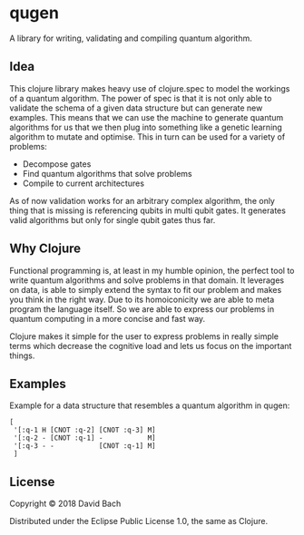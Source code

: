 # qugen

A library for writing, validating and compiling quantum algorithm.

## Idea
This clojure library makes heavy use of clojure.spec to model the workings of a quantum algorithm. The power of spec is that it is not only able to validate the schema of a given data structure but can generate new examples.
This means that we can use the machine to generate quantum algorithms for us that we then plug into something like a genetic learning algorithm to mutate and optimise.
This in turn can be used for a variety of problems:

- Decompose gates
- Find quantum algorithms that solve problems
- Compile to current architectures

As of now validation works for an arbitrary complex algorithm, the only thing that is missing is referencing qubits in multi qubit gates. It generates valid algorithms but only for single qubit gates thus far. 

## Why Clojure
Functional programming is, at least in my humble opinion, the perfect tool to write quantum algorithms and solve problems in that domain. It leverages on data, is able to simply extend the syntax to fit our problem and makes you think in the right way.
Due to its homoiconicity we are able to meta program the language itself. So we are able to express our problems in quantum computing in a more concise and fast way. 

Clojure makes it simple for the user to express problems in really simple terms which decrease the cognitive load and lets us focus on the important things.

## Examples

Example for a data structure that resembles a quantum algorithm in qugen:

```
[
 '[:q-1 H [CNOT :q-2] [CNOT :q-3] M]
 '[:q-2 - [CNOT :q-1] -           M]
 '[:q-3 - -           [CNOT :q-1] M]
 ]
```


## License

Copyright © 2018 David Bach

Distributed under the Eclipse Public License 1.0, the same as Clojure.

